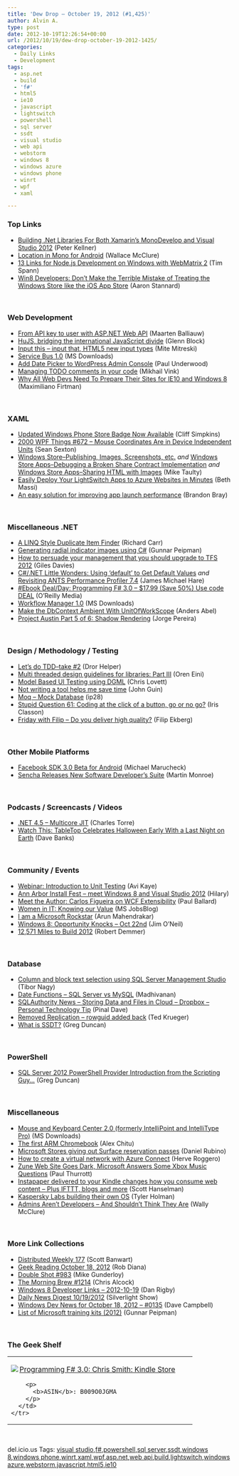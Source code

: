 ```yaml
---
title: 'Dew Drop – October 19, 2012 (#1,425)'
author: Alvin A.
type: post
date: 2012-10-19T12:26:54+00:00
url: /2012/10/19/dew-drop-october-19-2012-1425/
categories:
  - Daily Links
  - Development
tags:
  - asp.net
  - build
  - 'f#'
  - html5
  - ie10
  - javascript
  - lightswitch
  - powershell
  - sql server
  - ssdt
  - visual studio
  - web api
  - webstorm
  - windows 8
  - windows azure
  - windows phone
  - winrt
  - wpf
  - xaml

---
```

### <a name="top"></a>Top Links

  * <a href="http://peterkellner.net/2012/10/19/building-net-libraries-for-both-xamarins-monodevelop-and-visual-studio-2012/?utm_source=rss&utm_medium=rss&utm_campaign=building-net-libraries-for-both-xamarins-monodevelop-and-visual-studio-2012" target="_blank">Building .Net Libraries For Both Xamarin’s MonoDevelop and Visual Studio 2012</a> (Peter Kellner)
  * <a href="http://visualstudiomagazine.com/articles/2012/10/18/location-mono-for-android.aspx" target="_blank">Location in Mono for Android</a> (Wallace McClure)
  * <a href="http://feeds.dzone.com/~r/zones/css/~3/5WN4pw8Sy7U/13-links-nodejs-development" target="_blank">13 Links for Node.js Development on Windows with WebMatrix 2</a> (Tim Spann)
  * <a href="http://blog.markedup.com/2012/10/win8-developers-dont-make-the-terrible-mistake-of-treating-the-windows-store-like-the-ios-app-store/" target="_blank">Win8 Developers: Don’t Make the Terrible Mistake of Treating the Windows Store like the iOS App Store</a> (Aaron Stannard)

&#160;

### <a name="web"></a>Web Development

  * <a href="http://blog.maartenballiauw.be/post.aspx?id=43d16b97-765e-4750-a5ba-942de166be35" target="_blank">From API key to user with ASP.NET Web API</a> (Maarten Balliauw)
  * <a href="http://feedproxy.google.com/~r/MyTechnobabble/~3/X1jaH13L4jg/hujs-bridging-the-international-javascript-divide.aspx" target="_blank">HuJS, bridging the international JavaScript divide</a> (Glenn Block)
  * <a href="http://feeds.dzone.com/~r/zones/css/~3/q5E0tMxcVLU/input-input-html5-new-input" target="_blank">Input this &#8211; input that, HTML5 new input types</a> (Mite Mitreski)
  * <a href="http://www.microsoft.com/en-us/download/details.aspx?id=35374&WT.mc_id=rss_alldownloads_all" target="_blank">Service Bus 1.0</a> (MS Downloads)
  * <a href="http://feeds.dzone.com/~r/zones/css/~3/HETB0gEjgAw/add-date-picker-wordpress" target="_blank">Add Date Picker to WordPress Admin Console</a> (Paul Underwood)
  * <a href="http://feedproxy.google.com/~r/jetbrains_webIde/~3/Go5z07Swffg/" target="_blank">Managing TODO comments in your code</a> (Mikhail Vink)
  * <a href="http://feeds.dzone.com/~r/zones/css/~3/GmvPD7bP6Nw/ie10-meets-modern-mobile-html5" target="_blank">Why All Web Devs Need To Prepare Their Sites for IE10 and Windows 8</a> (Maximiliano Firtman)

&#160;

### <a name="silverlight"></a>XAML

  * <a href="http://blogs.windows.com/windows_phone/b/wpdev/archive/2012/10/18/updated-windows-phone-store-badge-now-available.aspx" target="_blank">Updated Windows Phone Store Badge Now Available</a> (Cliff Simpkins)
  * <a href="http://wpf.2000things.com/2012/10/19/672-mouse-coordinates-are-in-device-independent-units/" target="_blank">2000 WPF Things #672 – Mouse Coordinates Are in Device Independent Units</a> (Sean Sexton)
  * <a href="http://feedproxy.google.com/~r/mtaulty/~3/3jSkDHMfENg/windows-store-publishing-images-screenshots-etc.aspx" target="_blank">Windows Store–Publishing, Images, Screenshots, etc.</a> _and_ <a href="http://feedproxy.google.com/~r/mtaulty/~3/5xC46OXFG98/windows-store-apps-debugging-a-broken-share-contract-implementation.aspx" target="_blank">Windows Store Apps–Debugging a Broken Share Contract Implementation</a> _and_ <a href="http://feedproxy.google.com/~r/mtaulty/~3/iwXm2VsHClQ/windows-store-apps-sharing-html-with-images.aspx" target="_blank">Windows Store Apps–Sharing HTML with Images</a> (Mike Taulty)
  * <a href="http://blogs.msdn.com/b/bethmassi/archive/2012/10/18/easily-deploy-your-lightswitch-apps-to-azure-websites-in-3-minutes.aspx" target="_blank">Easily Deploy Your LightSwitch Apps to Azure Websites in Minutes</a> (Beth Massi)
  * <a href="http://blogs.msdn.com/b/dotnet/archive/2012/10/18/an-easy-solution-for-improving-app-launch-performance.aspx" target="_blank">An easy solution for improving app launch performance</a> (Brandon Bray)

&#160;

### <a name="dotnet"></a>Miscellaneous .NET

  * <a href="http://feedproxy.google.com/~r/BlackwaspLatestAdditions/~3/WRNKm6lo240/RSSLanding.aspx" target="_blank">A LINQ Style Duplicate Item Finder</a> (Richard Carr)
  * <a href="http://feedproxy.google.com/~r/gunnarpeipman/~3/8brrytza_2w/generating-radial-indicator-images-using-c.aspx" target="_blank">Generating radial indicator images using C#</a> (Gunnar Peipman)
  * <a href="http://blogs.msdn.com/b/visualstudiouk/archive/2012/10/18/how-to-persuade-your-management-that-you-should-upgrade-to-tfs-2012.aspx" target="_blank">How to persuade your management that you should upgrade to TFS 2012</a> (Giles Davies)
  * <a href="http://feedproxy.google.com/~r/BlackRabbitCoder/~3/uQNS24A5pQY/c.net-little-wonders-using-lsquodefaultrsquo-to-get-default-values.aspx" target="_blank">C#/.NET Little Wonders: Using ‘default’ to Get Default Values</a> _and_ <a href="http://feedproxy.google.com/~r/BlackRabbitCoder/~3/VKOe0NdpJWc/revisiting-ants-performance-profiler-7.4.aspx" target="_blank">Revisiting ANTS Performance Profiler 7.4</a> (James Michael Hare)
  * <a href="http://feeds.oreilly.com/~r/oreilly/news/~3/dL1yCLYIxhI/0636920024033.do" target="_blank">#Ebook Deal/Day: Programming F# 3.0 &#8211; $17.99 (Save 50%) Use code DEAL</a> (O&#8217;Reilly Media)
  * <a href="http://www.microsoft.com/en-us/download/details.aspx?id=35375&WT.mc_id=rss_alldownloads_all" target="_blank">Workflow Manager 1.0</a> (MS Downloads)
  * <a href="http://feeds.dzone.com/~r/zones/dotnet/~3/uaKEGo7ptbM/make-dbcontext-ambient" target="_blank">Make the DbContext Ambient With UnitOfWorkScope</a> (Anders Abel)
  * <a href="http://blogs.msdn.com/b/vcblog/archive/2012/10/18/project-austin-part-5-of-6-shadow-rendering.aspx" target="_blank">Project Austin Part 5 of 6: Shadow Rendering</a> (Jorge Pereira)

&#160;

### <a name="design"></a>Design / Methodology / Testing

  * <a href="http://feedproxy.google.com/~r/HelperCode/~3/N75wbwoE3lw/lets-do-tddtake-2.html" target="_blank">Let’s do TDD–take #2</a> (Dror Helper)
  * <a href="http://feedproxy.google.com/~r/AyendeRahien/~3/UZJc-jsxO9U/multi-threaded-design-guidelines-for-libraries-part-iii" target="_blank">Multi threaded design guidelines for libraries: Part III</a> (Oren Eini)
  * <a href="http://www.lovettsoftware.com/LovettSoftware/post.aspx?id=e0b59254-6fca-46a4-b5e7-260a357358f3" target="_blank">Model Based UI Testing using DGML</a> (Chris Lovett)
  * <a href="http://blogs.msdn.com/b/johnguin/archive/2012/10/18/not-writing-a-tool-helps-me-save-time.aspx" target="_blank">Not writing a tool helps me save time</a> (John Guin)
  * <a href="http://www.codeproject.com/Articles/478504/Moq-Mock-Database" target="_blank">Moq &#8211; Mock Database</a> (ip28)
  * <a href="http://www.irisclasson.com/2012/10/17/stupid-question-61-coding-at-the-click-of-a-button-go-or-no-go/" target="_blank">Stupid Question 61: Coding at the click of a button, go or no go?</a> (Iris Classon)
  * <a href="http://blog.filipekberg.se/2012/10/19/friday-with-filip-do-you-deliver-high-quality/" target="_blank">Friday with Filip – Do you deliver high quality?</a> (Filip Ekberg)

&#160;

### <a name="mobile"></a>Other Mobile Platforms

  * <a href="http://developers.facebook.com/blog/post/2012/10/18/facebook-sdk-3-0-beta-for-android/" target="_blank">Facebook SDK 3.0 Beta for Android</a> (Michael Marucheck)
  * <a href="http://www.infoq.com/news/2012/10/sencha-complete-team" target="_blank">Sencha Releases New Software Developer’s Suite</a> (Martin Monroe)

&#160;

### <a name="podcasts"></a>Podcasts / Screencasts / Videos

  * <a href="http://channel9.msdn.com/posts/NET-45-Multicore-JIT" target="_blank">.NET 4.5 &#8211; Multicore JIT</a> (Charles Torre)
  * <a href="http://feeds.wired.com/~r/wiredgeekdad/~3/NDPY8oSdjEk/" target="_blank">Watch This: TableTop Celebrates Halloween Early With a Last Night on Earth</a> (Dave Banks)

&#160;

### <a name="events"></a>Community / Events

  * <a href="http://feedproxy.google.com/~r/Typemock/~3/7pr5NkSQC0o/" target="_blank">Webinar: Introduction to Unit Testing</a> (Avi Kaye)
  * <a href="http://www.mindscapehq.com/blog/index.php/2012/10/18/ann-arbor-install-fest-meet-windows-8-and-visual-studio-2012/" target="_blank">Ann Arbor Install Fest – meet Windows 8 and Visual Studio 2012</a> (Hilary)
  * <a href="http://blog.pluralsight.com/2012/10/18/meet-the-author-carlos-figueira-on-wcf-extensibility/" target="_blank">Meet the Author: Carlos Figueira on WCF Extensibility</a> (Paul Ballard)
  * <a href="http://feeds.microsoftjobsblog.com/~r/MicrosoftJobsBlog/~3/VGxJUhb9Www/women-in-it-knowing-our-value" target="_blank">Women in IT: Knowing our Value</a> (MS JobsBlog)
  * <a href="http://feedproxy.google.com/~r/nmarun/~3/TU0nQ-NSvU0/i-am-a-microsoft-rockstar.aspx" target="_blank">I am a Microsoft Rockstar</a> (Arun Mahendrakar)
  * <a href="http://blogs.msdn.com/b/jimoneil/archive/2012/10/18/windows-8-opportunity-knocks-oct-22nd.aspx" target="_blank">Windows 8: Opportunity Knocks – Oct 22nd</a> (Jim O&#8217;Neil)
  * <a href="http://blogs.jetbrains.com/dotnet/2012/10/build-2012-conference/" target="_blank">12,571 Miles to Build 2012</a> (Robert Demmer)

&#160;

### <a name="sql"></a>Database

  * <a href="http://feedproxy.google.com/~r/MSSQLTips-LatestSqlServerTips/~3/Z2IUZ7l3wD8/tip.asp" target="_blank">Column and block text selection using SQL Server Management Studio</a> (Tibor Nagy)
  * <a href="http://feedproxy.google.com/~r/sqlservercurry/blog/~3/BW42Ar0E2Dw/date-functions-sql-server-vs-mysql.html" target="_blank">Date Functions – SQL Server vs MySQL</a> (Madhivanan)
  * <a href="http://blog.sqlauthority.com/2012/10/19/sqlauthority-news-storing-data-and-files-in-cloud-dropbox-personal-technology-tip/" target="_blank">SQLAuthority News – Storing Data and Files in Cloud – Dropbox – Personal Technology Tip</a> (Pinal Dave)
  * <a href="http://blogs.lessthandot.com/index.php/DataMgmt/DBAdmin/removed-replication-leftovers" target="_blank">Removed Replication – rowguid added back</a> (Ted Krueger)
  * <a href="http://coolthingoftheday.blogspot.com/2012/10/what-is-ssdt.html" target="_blank">What is SSDT?</a> (Greg Duncan)

&#160;

### <a name="ps"></a>PowerShell

  * <a href="http://coolthingoftheday.blogspot.com/2012/10/sql-server-2012-powershell-provider.html" target="_blank">SQL Server 2012 PowerShell Provider Introduction from the Scripting Guy&#8230;</a> (Greg Duncan)

&#160;

### <a name="misc"></a>Miscellaneous

  * <a href="http://www.microsoft.com/en-us/download/details.aspx?id=35379&WT.mc_id=rss_alldownloads_all" target="_blank">Mouse and Keyboard Center 2.0 (formerly IntelliPoint and IntelliType Pro)</a> (MS Downloads)
  * <a href="http://googlesystem.blogspot.com/2012/10/the-first-arm-chromebook.html" target="_blank">The first ARM Chromebook</a> (Alex Chitu)
  * <a href="http://feedproxy.google.com/~r/wmexperts/~3/k-yM31RLcPE/story01.htm" target="_blank">Microsoft Stores giving out Surface reservation passes</a> (Daniel Rubino)
  * <a href="http://geekswithblogs.net/hroggero/archive/2012/10/18/how-to-create-a-virtual-network-with-azure-connect.aspx" target="_blank">How to create a virtual network with Azure Connect</a> (Herve Roggero)
  * <a href="http://www.winsupersite.com/blog/supersite-blog-39/xbox-360/zune-web-site-dark-microsoft-answers-xbox-music-questions-144559" target="_blank">Zune Web Site Goes Dark, Microsoft Answers Some Xbox Music Questions</a> (Paul Thurrott)
  * <a href="http://feeds.feedblitz.com/~/34869023/0/scotthanselman~Instapaper-delivered-to-your-Kindle-changes-how-you-consume-web-content-Plus-IFTTT-blogs-and-more.aspx" target="_blank">Instapaper delivered to your Kindle changes how you consume web content &#8211; Plus IFTTT, blogs and more</a> (Scott Hanselman)
  * <a href="http://www.neowin.net/news/kaspersky-labs-building-their-own-os" target="_blank">Kaspersky Labs building their own OS</a> (Tyler Holman)
  * <a href="http://morewally.com/cs/blogs/wallym/archive/2012/10/18/admins-aren-t-developers-and-shouldn-t-think-they-are.aspx" target="_blank">Admins Aren&#8217;t Developers &#8211; And Shouldn&#8217;t Think They Are</a> (Wally McClure)

&#160;

### <a name="links"></a>More Link Collections

  * <a href="http://feedproxy.google.com/~r/roguetechnology/~3/gOKxyQ8NT00/" target="_blank">Distributed Weekly 177</a> (Scott Banwart)
  * <a href="http://feedproxy.google.com/~r/RegularGeek/~3/WY_agWWlIlo/" target="_blank">Geek Reading October 18, 2012</a> (Rob Diana)
  * <a href="http://afreshcup.com/home/2012/10/19/double-shot-983.html" target="_blank">Double Shot #983</a> (Mike Gunderloy)
  * <a href="http://feedproxy.google.com/~r/ReflectivePerspective/~3/GPZkbroPeaQ/" target="_blank">The Morning Brew #1214</a> (Chris Alcock)
  * <a href="http://feedproxy.google.com/~r/DanRigby/~3/rwvpZmNPhUs/" target="_blank">Windows 8 Developer Links – 2012-10-19</a> (Dan Rigby)
  * <a href="http://feedproxy.google.com/~r/silverlightshow/~3/PzVIbSkLmF8/Daily-News-Digest-10-19-2012.aspx" target="_blank">Daily News Digest 10/19/2012</a> (Silverlight Show)
  * <a href="http://www.windowsdevnews.com/Blogs.aspx?ID=203" target="_blank">Windows Dev News for October 18, 2012 &#8211; #0135</a> (Dave Campbell)
  * <a href="http://feedproxy.google.com/~r/gunnarpeipman/~3/vLKcu_z6mXs/list-of-microsoft-training-kits-2012.aspx" target="_blank">List of Microsoft training kits (2012)</a> (Gunnar Peipman)

&#160;

### <a name="shelf"></a>The Geek Shelf

<div style="padding-bottom: 0px; margin: 0px; padding-left: 0px; padding-right: 0px; display: inline; float: none; padding-top: 0px" id="scid:7dc1bd33-94bd-46fd-a20b-0131235bcd47:39a9220f-d56e-4a46-a6af-1a3db12ab5f1" class="wlWriterEditableSmartContent">
  <table cellspacing="0" cellpadding="2" width="400" border="0" unselectable="on">
    <tr>
      <td valign="top" width="400">
        <p>
          <a title="Programming F# 3.0: Chris Smith: Kindle Store" href="http://www.amazon.com/exec/obidos/ASIN/B009O0JGMA/alvinashcraft-20"><img data-recalc-dims="1" decoding="async" src="https://i0.wp.com/images.amazon.com/images/P/B009O0JGMA.01.MZZZZZZZ.jpg?w=660" border="0" align="left" style="float:left" />Programming F# 3.0: Chris Smith: Kindle Store</a>
        </p>
        
        <p>
          <b>ASIN</b>: B009O0JGMA
        </p>
      </td>
    </tr>
  </table>
</div>

&#160;

<div style="padding-bottom: 0px; margin: 0px; padding-left: 0px; padding-right: 0px; display: inline; float: none; padding-top: 0px" id="scid:0767317B-992E-4b12-91E0-4F059A8CECA8:69012f8e-0835-4f46-ba75-8e07f6570724" class="wlWriterEditableSmartContent">
  del.icio.us Tags: <a href="http://del.icio.us/popular/visual+studio" rel="tag">visual studio</a>,<a href="http://del.icio.us/popular/f%23" rel="tag">f#</a>,<a href="http://del.icio.us/popular/powershell" rel="tag">powershell</a>,<a href="http://del.icio.us/popular/sql+server" rel="tag">sql server</a>,<a href="http://del.icio.us/popular/ssdt" rel="tag">ssdt</a>,<a href="http://del.icio.us/popular/windows+8" rel="tag">windows 8</a>,<a href="http://del.icio.us/popular/windows+phone" rel="tag">windows phone</a>,<a href="http://del.icio.us/popular/winrt" rel="tag">winrt</a>,<a href="http://del.icio.us/popular/xaml" rel="tag">xaml</a>,<a href="http://del.icio.us/popular/wpf" rel="tag">wpf</a>,<a href="http://del.icio.us/popular/asp.net" rel="tag">asp.net</a>,<a href="http://del.icio.us/popular/web+api" rel="tag">web api</a>,<a href="http://del.icio.us/popular/build" rel="tag">build</a>,<a href="http://del.icio.us/popular/lightswitch" rel="tag">lightswitch</a>,<a href="http://del.icio.us/popular/windows+azure" rel="tag">windows azure</a>,<a href="http://del.icio.us/popular/webstorm" rel="tag">webstorm</a>,<a href="http://del.icio.us/popular/javascript" rel="tag">javascript</a>,<a href="http://del.icio.us/popular/html5" rel="tag">html5</a>,<a href="http://del.icio.us/popular/ie10" rel="tag">ie10</a>
</div>